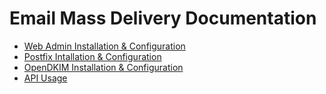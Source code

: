 Email Mass Delivery Documentation
=================================

* [Web Admin Installation & Configuration](web.md)
* [Postfix Intallation & Configuration ](postfix.md)
* [OpenDKIM Installation & Configuration](opendkim.md)
* [API Usage](api-usage.md)
